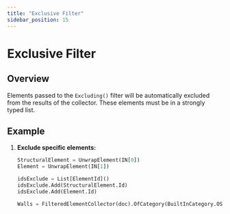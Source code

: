 ```yaml
---
title: "Exclusive Filter"
sidebar_position: 15
---
```


# Exclusive Filter
## Overview
Elements passed to the `Excluding()` filter will be automatically excluded from the results of the collector. These elements must be in a strongly typed list.

## Example
1. **Exclude specific elements:**
    ```python
    StructuralElement = UnwrapElement(IN[0])
    Element = UnwrapElement(IN[1])

    idsExclude = List[ElementId]()
    idsExclude.Add(StructuralElement.Id)
    idsExclude.Add(Element.Id)

    Walls = FilteredElementCollector(doc).OfCategory(BuiltInCategory.OST_Walls).Excluding(idsExclude).ToElements()
    ```

